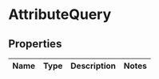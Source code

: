 
# AttributeQuery

## Properties
Name | Type | Description | Notes
------------ | ------------- | ------------- | -------------



